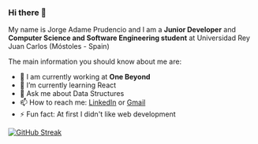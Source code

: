 ### Hi there 👋

My name is Jorge Adame Prudencio and I am a **Junior Developer** and **Computer Science and Software Engineering student** at Universidad Rey Juan Carlos (Móstoles - Spain)

The main information you should know about me are:

- 🔭 I am currently working at **One Beyond**
- 🌱 I’m currently learning React
- 💬 Ask me about Data Structures
- 📫 How to reach me: [LinkedIn](https://www.linkedin.com/in/jorge-ap23/) or [Gmail](mailto:jorgeadameprudencio@gmail.com)
- ⚡ Fun fact: At first I didn't like web development

 [![GitHub Streak](https://streak-stats.demolab.com?user=jorge-ap&date_format=M%20j%5B%2C%20Y%5D)](https://git.io/streak-stats)
